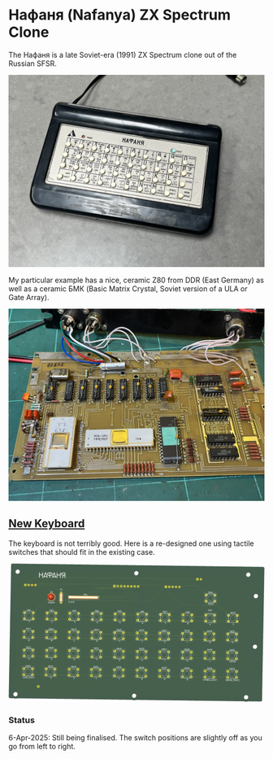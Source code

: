# Нафаня (Nafanya) ZX Spectrum Clone
The Нафаня is a late Soviet-era (1991) ZX Spectrum clone out of the Russian SFSR.<br>

![Nafanya](/Images/Nafanya.jpeg)

My particular example has a nice, ceramic Z80 from DDR (East Germany) as well as a ceramic БМК (Basic Matrix Crystal, Soviet version of a ULA or Gate Array).<br>

![Nafanya motherboard](/Images/Nafanya_motherboard_modified.jpeg)

## [New Keyboard](/Nafanya_Keyboard)
The keyboard is not terribly good. Here is a re-designed one using tactile switches that should fit in the existing case.<br>

![Modern Nafanya Keyboard](/Images/Nafanya_Keyboard_3D.png)

### Status
6-Apr-2025: Still being finalised. The switch positions are slightly off as you go from left to right.
